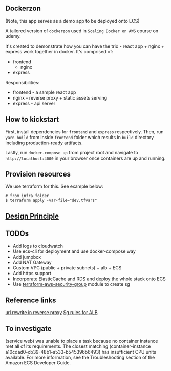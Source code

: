 ## Dockerzon

(Note, this app serves as a demo app to be deployed onto ECS)

A tailored version of `dockerzon` used in `Scaling Docker on AWS` course on udemy.

It's created to demonstrate how you can have the trio - react app + nginx + express work together in docker. It's comprised of:

- frontend
  - nginx
- express

Responsibilities:

- frontend - a sample react app
- nginx - reverse proxy + static assets serving
- express - api server

## How to kickstart
First, install dependencies for `frontend` and `express` respectively.
Then, run `yarn build` from inside `frontend` folder which results in `build` directory including production-ready artifacts.

Lastly, run `docker-compose up` from project root and navigate to `http://localhost:4000` in your browser once containers are up and running.

## Provision resources
We use terraform for this. See example below:

```shell
# from infra folder
$ terraform apply -var-file="dev.tfvars"
```

## [Design Principle](./design-principles.md)

## TODOs
- Add logs to cloudwatch
- Use ecs-cli for deployment and use docker-compose way
- Add jumpbox
- Add NAT Gateway
- Custom VPC (public + private subnets) + alb + ECS
- Add https support
- Incorporate ElasticCache and RDS and deploy the whole stack onto ECS
- Use [terraform-aws-security-group](https://github.com/terraform-aws-modules/terraform-aws-security-group) module to create sg

## Reference links
[url rewrite in reverse proxy](https://serverfault.com/questions/379675/nginx-reverse-proxy-url-rewrite)
[Sg rules for ALB](https://docs.aws.amazon.com/AWSEC2/latest/WindowsGuide/security-group-rules-reference.html)

## To investigate
(service web) was unable to place a task because no container instance met all of its requirements. The closest matching (container-instance a10cdad0-cb39-48b1-a533-b545396b6493) has insufficient CPU units available. For more information, see the Troubleshooting section of the Amazon ECS Developer Guide.

